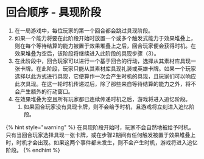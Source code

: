 # 回合顺序 - 具现阶段

1. 在一局游戏中，每位玩家的第一个回合都会跳过具现阶段。
2. 如果一个能力将要在此阶段开始时放置一个或多个触发式能力于效果堆叠上，则在每个等待结算的能力被置于效果堆叠上之后，回合玩家便会获得时机。在效果堆叠为空后，该阶段将继续进入此阶段的具现步骤（3）。
3. 在此阶段中，回合玩家可以进行一个基于回合的行动，选择从其素材库具现一张卡牌。在此阶段，玩家只能从其素材库具现礼装或英雄卡牌。如果一个玩家选择以此方式进行具现，它便算作一次会产生时机的具现，且玩家们可以响应此次具现。在这一轮时机传递过后，除了那些来自等待结算的能力之外，将不会产生额外的行动窗口。
4. 在效果堆叠为空且所有玩家都已连续传递时机之后，游戏将进入追忆阶段。
   1. 如果回合玩家没有具现卡牌，则不会给予时机，且游戏将立刻进入追忆阶段。

{% hint style="warning" %}
在具现阶段开始时，玩家不会自然地被给予时机。只有当回合玩家选择具现一张卡牌，或在步骤2期间有任何触发被置于效果堆叠上时，时机才会出现。如果这两个事件都未发生，则不会产生时机，游戏将进入追忆阶段。
{% endhint %}
